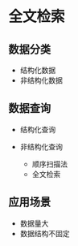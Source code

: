 # 全文检索

## 数据分类

- 结构化数据
- 非结构化数据

## 数据查询

- 结构化查询
- 非结构化查询

  - 顺序扫描法
  - 全文检索

## 应用场景

- 数据量大
- 数据结构不固定